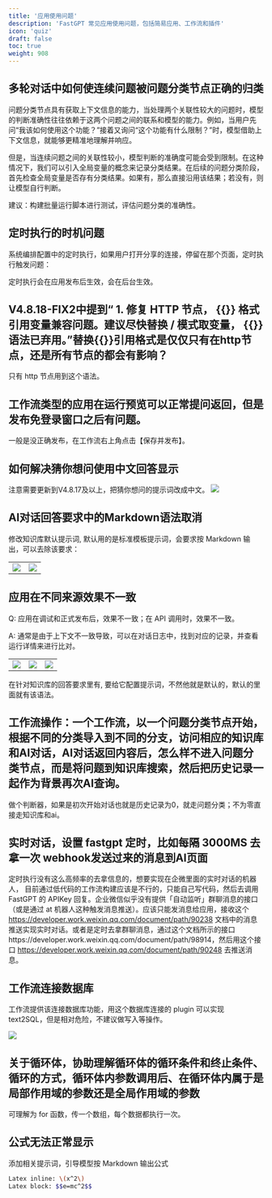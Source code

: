 ```yaml
---
title: '应用使用问题'
description: 'FastGPT 常见应用使用问题，包括简易应用、工作流和插件'
icon: 'quiz'
draft: false
toc: true
weight: 908
---
```


## 多轮对话中如何使连续问题被问题分类节点正确的归类

问题分类节点具有获取上下文信息的能力，当处理两个关联性较大的问题时，模型的判断准确性往往依赖于这两个问题之间的联系和模型的能力。例如，当用户先问“我该如何使用这个功能？”接着又询问“这个功能有什么限制？”时，模型借助上下文信息，就能够更精准地理解并响应。

但是，当连续问题之间的关联性较小，模型判断的准确度可能会受到限制。在这种情况下，我们可以引入全局变量的概念来记录分类结果。在后续的问题分类阶段，首先检查全局变量是否存有分类结果。如果有，那么直接沿用该结果；若没有，则让模型自行判断。

建议：构建批量运行脚本进行测试，评估问题分类的准确性。

## 定时执行的时机问题

系统编排配置中的定时执行，如果用户打开分享的连接，停留在那个页面，定时执行触发问题：

定时执行会在应用发布后生效，会在后台生效。

## V4.8.18-FIX2中提到“ 1. 修复 HTTP 节点， {{}} 格式引用变量兼容问题。建议尽快替换 / 模式取变量， {{}} 语法已弃用。”替换{{}}引用格式是仅仅只有在http节点，还是所有节点的都会有影响？

只有 http 节点用到这个语法。

## 工作流类型的应用在运行预览可以正常提问返回，但是发布免登录窗口之后有问题。

一般是没正确发布，在工作流右上角点击【保存并发布】。

## 如何解决猜你想问使用中文回答显示

注意需要更新到V4.8.17及以上，把猜你想问的提示词改成中文。
![](/imgs/quizApp2.png)

## AI对话回答要求中的Markdown语法取消

修改知识库默认提示词, 默认用的是标准模板提示词，会要求按 Markdown 输出，可以去除该要求：

| | |
| --- | --- |
| ![](/imgs/image-83.png) | ![](/imgs/image-84.png) |

## 应用在不同来源效果不一致

Q: 应用在调试和正式发布后，效果不一致；在 API 调用时，效果不一致。

A: 通常是由于上下文不一致导致，可以在对话日志中，找到对应的记录，并查看运行详情来进行比对。

| | | |
| --- | --- | --- |
| ![](/imgs/image-85.png) | ![](/imgs/image-86.png) | ![](/imgs/image-87.png) |
在针对知识库的回答要求里有, 要给它配置提示词，不然他就是默认的，默认的里面就有该语法。

## 工作流操作：一个工作流，以一个问题分类节点开始，根据不同的分类导入到不同的分支，访问相应的知识库和AI对话，AI对话返回内容后，怎么样不进入问题分类节点，而是将问题到知识库搜索，然后把历史记录一起作为背景再次AI查询。

做个判断器，如果是初次开始对话也就是历史记录为0，就走问题分类；不为零直接走知识库和ai。

## 实时对话，设置 fastgpt 定时，比如每隔 3000MS 去拿一次 webhook发送过来的消息到AI页面

定时执行没有这么高频率的去拿信息的，想要实现在企微里面的实时对话的机器人，
目前通过低代码的工作流构建应该是不行的，只能自己写代码，然后去调用 FastGPT 的 APIKey 回复。企业微信似乎没有提供「自动监听」群聊消息的接口（或是通过 at 机器人这种触发消息推送）。应该只能发消息给应用，接收这个 https://developer.work.weixin.qq.com/document/path/90238 文档中的消息推送实现实时对话。或者是定时去拿群聊消息，通过这个文档所示的接口https://developer.work.weixin.qq.com/document/path/98914，然后用这个接口 https://developer.work.weixin.qq.com/document/path/90248 去推送消息。

## 工作流连接数据库

工作流提供该连接数据库功能，用这个数据库连接的 plugin 可以实现 text2SQL，但是相对危险，不建议做写入等操作。

![](/imgs/quizApp1.png)

## 关于循环体，协助理解循环体的循环条件和终止条件、循环的方式，循环体内参数调用后、在循环体内属于是局部作用域的参数还是全局作用域的参数

可理解为 for 函数，传一个数组，每个数据都执行一次。

## 公式无法正常显示

添加相关提示词，引导模型按 Markdown 输出公式

```bash
Latex inline: \(x^2\) 
Latex block: $$e=mc^2$$
```
